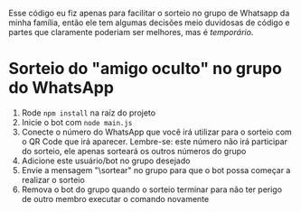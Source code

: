 Esse código eu fiz apenas para facilitar o sorteio no grupo de Whatsapp da minha família, então ele tem algumas decisões meio duvidosas de código e partes que claramente poderiam ser melhores, mas é _temporário_.

# Sorteio do "amigo oculto" no grupo do WhatsApp

1. Rode `npm install` na raíz do projeto
2. Inicie o bot com `node main.js`
3. Conecte o número do WhatsApp que você irá utilizar para o sorteio com o QR Code que irá aparecer. Lembre-se: este número não irá participar do sorteio, ele apenas sorteará os outros números do grupo
4. Adicione este usuário/bot no grupo desejado
5. Envie a mensagem "\sortear" no grupo para que o bot possa começar a realizar o sorteio
6. Remova o bot do grupo quando o sorteio terminar para não ter perigo de outro membro executar o comando novamente
